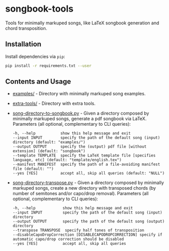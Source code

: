 # songbook-tools

Tools for minimally markuped songs, like LaTeX songbook generation and chord transposition.

## Installation

Install dependencies via `pip`:
```bash
pip install -r requirements.txt --user
```

## Contents and Usage

- [examples/](examples/) - Directory with minimally markuped song examples.

- [extra-tools/](extra-tools/) - Directory with extra tools.

- [song-directory-to-songbook.py](song-directory-to-songbook.py) - Given a directory composed by minimally markuped songs, generate a pdf songbook via LaTeX. Parameters (all optional, complementary to CLI queries):
   ```
   -h, --help           show this help message and exit
   --input INPUT        specify the path of the default song (input) directory (default: "examples/")
   --output OUTPUT      specify the (output) pdf file [without extension] (default: "songbook")
   --template TEMPLATE  specify the LaTeX template file [specifies language, etc] (default: "template/english.tex")
   --manifest MANIFEST  specify the path of a file-avoiding manifest file (default: "")
   --yes [YES]          accept all, skip all queries (default: "NULL")
   ```

- [song-directory-transpose.py](song-directory-transpose.py) - Given a directory composed by minimally markuped songs, create a new directory with transposed chords (by number of semitones and/or capo/drop removal). Parameters (all optional, complementary to CLI queries):
   ```
   -h, --help            show this help message and exit
   --input INPUT         specify the path of the default song (input) directory
   --output OUTPUT       specify the path of the default song (output) directory
   --transpose TRANSPOSE  specify half tones of transposition
   --disableCapoDropCorrection [DISABLECAPODROPCORRECTION] specify if automatic capo/drop correction should be disabled
   --yes [YES]           accept all, skip all queries
   ```
